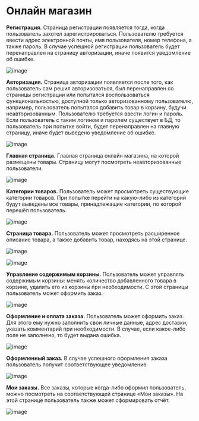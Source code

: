 # Онлайн магазин
**Регистрация.**
Страница регистрации появляется тогда, когда пользователь захотел зарегистрироваться. 
Пользователю требуется ввести адрес электронной почты, имя пользователя, номер телефона, а также пароль. 
В случае успешной регистрации пользователь будет перенаправлен на страницу авторизации, иначе появится уведомление об ошибке.

![image](https://github.com/a-shdv/online-shop/assets/54847558/08e9cedc-ec97-4502-af9c-680c8ba3b893)

**Авторизация.**
Страница авторизации появляется после того, как пользователь сам решил авторизоваться, был перенаправлен со страницы регистрации или попытался воспользоваться функциональностью,
доступной только авторизованному пользователю, например, пользователь попытался добавить товар в корзину, будучи неавторизованным. 
Пользователю требуется ввести логин и пароль. 
Если пользователь с таким логином и паролем существует в БД, то пользователь при попытке войти, будет перенаправлен на главную страницу, иначе будет выведено уведомление об ошибке.

![image](https://github.com/a-shdv/online-shop/assets/54847558/71575c94-f05d-4f40-825d-5fbf5f17d1c9)

**Главная страница.**
Главная страница онлайн магазина, на которой размещены товары. 
Страницу могут посмотреть неавторизованные пользователи. 

![image](https://github.com/a-shdv/online-shop/assets/54847558/4a69c5ba-8f72-41a2-a9a0-84ee8430322e)

**Категории товаров.**
Пользователь может просмотреть существующие категории товаров. При попытке перейти на какую-либо из категорий будут выведены все товары, принадлежащие категории, по которой перешёл пользователь.

![image](https://github.com/a-shdv/online-shop/assets/54847558/61657b5e-e7d3-4bdc-9fdf-9b4b093e484a)

**Страница товара.**
Пользователь может просмотреть расширенное описание товара, а также добавить товар, находясь на этой странице.

![image](https://github.com/a-shdv/online-shop/assets/54847558/c35f6e5f-0971-425a-a23f-32d170da6e99)

![image](https://github.com/a-shdv/online-shop/assets/54847558/60519a8e-0549-4c29-a3bb-9591704a4f92)

**Управление содержимым корзины.**
Пользователь может управлять содержимым корзины: менять количество добавленного товара в корзине, удалить его из корзины при необходимости. С этой страницы пользователь может оформить заказ.

![image](https://github.com/a-shdv/online-shop/assets/54847558/61066b82-5526-4f4c-9381-03f230109678)

**Оформление и оплата заказа.**
Пользователь может оформить заказ. Для этого ему нужно заполнить свои личные данные, адрес доставки, указать комментарий при необходимости. В случае, если какое-либо поле не заполнено, то будет выдана ошибка.

![image](https://github.com/a-shdv/online-shop/assets/54847558/69377959-d8b0-4818-86fd-06ced4f03143)

**Оформленный заказ.**
В случае успешного оформления заказа пользователь получит соответствующее уведомление.

![image](https://github.com/a-shdv/online-shop/assets/54847558/1a2afac4-c28c-4c33-ae0c-dbb21d2e9adb)

**Мои заказы.**
Все заказы, которые когда-либо оформил пользователь, можно посмотреть на соответствующей странице «Мои заказы». На этой странице пользователь также может сформировать отчёт.

![image](https://github.com/a-shdv/online-shop/assets/54847558/1caf80c0-f2aa-4fae-b1cd-e21d586f9b9d)




